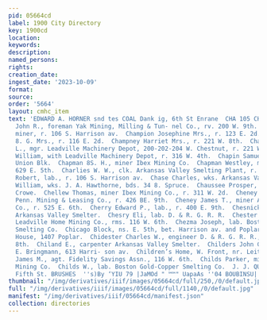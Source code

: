```yaml
---
pid: 05664cd
label: 1900 City Directory
key: 1900cd
location: 
keywords: 
description: 
named_persons: 
rights: 
creation_date: 
ingest_date: '2023-10-09'
format: 
source: 
order: '5664'
layout: cmhc_item
text: 'EDWARD A. HORNER snd tes COAL Dank ig, 6th St Enrane  CHA 105 CHI  Champion
  John R., foreman Yak Mining, Milling & Tun- nel Co., rv. 200 W. 9th.  Champion Joseph,
  miner, r. 106 S. Harrison av.  Champion Josephine Mrs., r. 123 E. 2d.  Champlin
  8. G. Mrs., r. 116 E. 2d.  Champney Harriet Mrs., r. 221 W. 8th.  Champney Thomas
  L., mgr. Leadville Machinery Depot, 200-202-204 W. Chestnut, r. 221 W. Sth.  Champney
  William, with Leadville Machinery Depot, r. 316 W. 4th.  Chapin Samuel L., r. 23
  Union Blk.  Chapman 8S. H., miner Ibex Mining Co.  Chapman Westley, miner, bds.
  629 E. 5th.  Charlies W. W., clk. Arkansas Valley Smelting Plant, r. 117 W. Elm.  Charnock
  Robert, lab., r. 106 S. Harrison av.  Chase Charles, wks. Arkansas Valley Smelter.  Chater
  William, wks. J. A. Hawthorne, bds. 34 8. Spruce.  Chaussee Prosper, teamster P.
  Crowe.  Chellew Thomas, miner Ibex Mining Co., r. 311 W. 2d.  Cheney George, engineer
  Penn. Mining & Leasing Co., r. 426 BE. 9th.  Cheney James T., miner A. M. W. Mining
  Co., r. 525 E. 6th.  Cherry Edward P., lab., r. 400 E. 9th.  Chesnick John, wks.
  Arkansas Valley Smelter.  Chesry Eli, lab. D. & R. G. R. R.  Chester Jesse, miner
  Leadville Home Mining Co., rms. 116 W. 6th.  Chezma Joseph, lab. Boston Gold-Copper
  Smelting Co.  Chicago Block, ns. E. 5th, bet. Harrison av. and Poplar.  Chicago
  House, 1407 Poplar.  Chidester Charles W., engineer D. & R. G. R. R., rms. 126 E.
  8th.  Chiland E., carpenter Arkansas Valley Smelter.  Childers John C., cigar mkr,
  E. Bringmann, 613 Harri- son av.  Children’s Home, W. Front, nr. Leiter av.  Childs
  James M., agt. Fidelity Savings Assn., 116 W. 6th.  Childs Parker, miner A. M. W.
  Mining Co.  Childs W., lab. Boston Gold-Copper Smelting Co.  J. J. QUINN, 144 East
  Fifth St. BRUSHES  ''s)By ‘YIU 79 |JaMOd " ™™" UapaAs ''04 BOUBINSU| BAAS '
thumbnail: "/img/derivatives/iiif/images/05664cd/full/250,/0/default.jpg"
full: "/img/derivatives/iiif/images/05664cd/full/1140,/0/default.jpg"
manifest: "/img/derivatives/iiif/05664cd/manifest.json"
collection: directories
---
```

